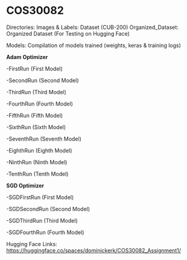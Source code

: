 # COS30082

Directories:
Images & Labels: Dataset (CUB-200)
Organized_Dataset: Organized Dataset (For Testing on Hugging Face)

Models: Compilation of models trained (weights, keras & training logs)

**Adam Optimizer**

-FirstRun   (First Model) 

-SecondRun  (Second Model)

-ThirdRun   (Third Model)

-FourthRun  (Fourth Model)

-FifthRun   (Fifth Model)

-SixthRun   (Sixth Model)

-SeventhRun (Seventh Model)

-EighthRun  (Eighth Model)

-NinthRun   (Ninth Model)

-TenthRun   (Tenth Model)

**SGD Optimizer**

-SGDFirstRun  (First Model)

-SGDSecondRun (Second Model)

-SGDThirdRun  (Third Model)

-SGDFourthRun (Fourth Model)

Hugging Face Links: https://huggingface.co/spaces/dominickerk/COS30082_Assignment1/
